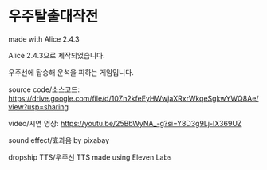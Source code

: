 # 우주탈출대작전
made with Alice 2.4.3

Alice 2.4.3으로 제작되었습니다.

우주선에 탑승해 운석을 피하는 게임입니다.

source code/소스코드: https://drive.google.com/file/d/10Zn2kfeEyHWwjaXRxrWkqeSgkwYWQ8Ae/view?usp=sharing

video/시연 영상: https://youtu.be/25BbWyNA_-g?si=Y8D3g9Lj-IX369UZ

sound effect/효과음 by pixabay

dropship TTS/우주선 TTS made using Eleven Labs
